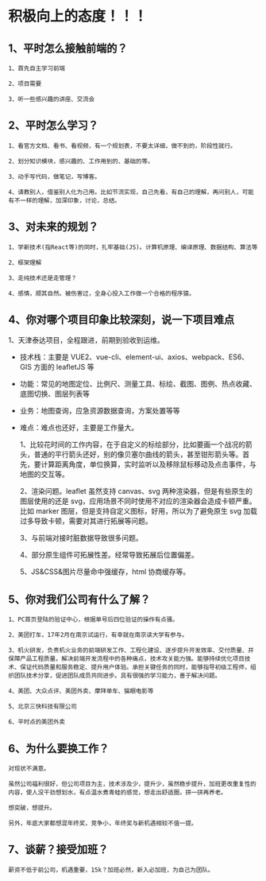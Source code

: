 # 积极向上的态度！！！

## 1、平时怎么接触前端的？

    1、首先自主学习前端

    2、项目需要

    3、听一些感兴趣的讲座、交流会

## 2、平时怎么学习？

    1、看官方文档、看书、看视频，有一个规划表，不要太详细，做不到的，阶段性就行。

    2、划分知识模块，感兴趣的、工作用到的、基础的等。

    3、动手写代码，做笔记，写博客。

    4、请教别人，借鉴别人化为己用。比如节流实现，自己先看，有自己的理解，再问别人，可能有不一样的理解，加深印象，讨论，总结。

## 3、对未来的规划？

    1、学新技术(指React等)的同时，扎牢基础(JS)。计算机原理、编译原理、数据结构、算法等

    2、框架理解

    3、走纯技术还是走管理？

    4、感情，顺其自然。被伤害过，全身心投入工作做一个合格的程序猿。

## 4、你对哪个项目印象比较深刻，说一下项目难点

1、天津泰达项目，全程跟进，前期到验收到运维。

- 技术栈：主要是 VUE2、vue-cli、element-ui、axios、webpack、ES6、GIS 方面的 leafletJS 等
- 功能：常见的地图定位、比例尺、测量工具、标绘、截图、图例、热点收藏、底图切换、图层列表等
- 业务：地图查询，应急资源数据查询，方案处置等等
- 难点：难点也还好，主要是工作量大。

  1、比较花时间的工作内容，在于自定义的标绘部分，比如要画一个战况的箭头，普通的平行箭头还好，别的像贝塞尔曲线的箭头，甚至钳形箭头等。首先，要计算距离角度，单位换算，实时监听以及移除鼠标移动及点击事件，与地图的交互等。

  2、渲染问题。leaflet 虽然支持 canvas、svg 两种渲染器，但是有些原生的图层使用的还是 svg，应用场景不同时使用不对应的渲染器会造成卡顿严重。比如 marker 图层，但是支持自定义图标，好用，所以为了避免原生 svg 加载过多导致卡顿，需要对其进行拓展等问题。

  3、与前端对接时脏数据导致很多问题。

  4、部分原生组件可拓展性差。经常导致拓展后位置偏差。

  5、JS&CSS&图片尽量命中强缓存，html 协商缓存等。

## 5、你对我们公司有什么了解？

    1、PC首页登陆的验证中心，根据单号后四位验证的操作有点骚。

    2、美团打车，17年2月在南京试运行，有幸就在南京读大学有参与。

    3、机火研发，负责机火业务的前端研发工作、工程化建设、逐步提升开发效率、交付质量、并保障产品工程质量。解决前端开发流程中的各种痛点，技术攻关能力强。能够持续优化项目技术、保证代码质量和服务稳定、提升用户体验。承担关键任务的同时，能够指导初级工程师，组织团队技术分享，促进团队成员共同进步。具有很强的学习能力，善于解决问题。

    4、美团、大众点评、美团外卖、摩拜单车、猫眼电影等

    5、北京三快科技有限公司

    6、平时点的美团外卖

## 6、为什么要换工作？

    对现状不满意。

    虽然公司福利很好，但公司项目为主，技术涉及少，提升少，虽然稳步提升，加班更改重复性的内容，使人没干劲想划水，有点温水煮青蛙的感觉，想走出舒适圈，拼一拼再养老。

    想突破，想提升。

    另外，年底大家都想混年终奖，竞争小，年终奖与新机遇相较不值一提。

## 7、谈薪？接受加班？

    薪资不低于前公司，机遇重要，15k？加班必然，新入必加班，为自己为团队。
